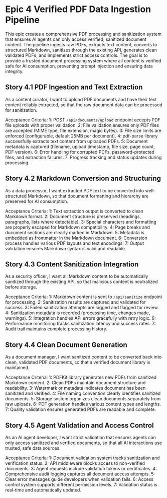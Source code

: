 # Epic 4 Verified PDF Data Ingestion Pipeline

This epic creates a comprehensive PDF processing and sanitization system that ensures AI agents can only access verified, sanitized document content. The pipeline ingests raw PDFs, extracts text content, converts to structured Markdown, sanitizes through the existing API, generates clean validated PDFs, and implements strict access controls. The goal is to provide a trusted document processing system where all content is verified safe for AI consumption, preventing prompt injection and ensuring data integrity.

## Story 4.1 PDF Ingestion and Text Extraction

As a content curator, I want to upload PDF documents and have their text content reliably extracted, so that the raw document data can be processed for sanitization.

Acceptance Criteria:
1: POST `/api/documents/upload` endpoint accepts PDF file uploads with proper validation.
2: File validation ensures only PDF files are accepted (MIME type, file extension, magic bytes).
3: File size limits are enforced (configurable, default 25MB per document).
4: pdf-parse library successfully extracts text content from uploaded PDFs.
5: Document metadata is captured (filename, upload timestamp, file size, page count, PDF version).
6: Error handling for corrupted PDFs, password-protected files, and extraction failures.
7: Progress tracking and status updates during processing.

## Story 4.2 Markdown Conversion and Structuring

As a data processor, I want extracted PDF text to be converted into well-structured Markdown, so that document formatting and hierarchy are preserved for AI consumption.

Acceptance Criteria:
1: Text extraction output is converted to clean Markdown format.
2: Document structure is preserved (headings, paragraphs, lists where detectable).
3: Special characters and formatting are properly escaped for Markdown compatibility.
4: Page breaks and document sections are clearly marked in Markdown.
5: Metadata is embedded as frontmatter in the Markdown document.
6: Conversion process handles various PDF layouts and text encodings.
7: Output validation ensures Markdown syntax is valid and readable.

## Story 4.3 Content Sanitization Integration

As a security officer, I want all Markdown content to be automatically sanitized through the existing API, so that malicious content is neutralized before storage.

Acceptance Criteria:
1: Markdown content is sent to `/api/sanitize` endpoint for processing.
2: Sanitization results are captured and validated for success.
3: Failed sanitization attempts are logged and flagged for review.
4: Sanitization metadata is recorded (processing time, changes made, warnings).
5: Integration handles API errors gracefully with retry logic.
6: Performance monitoring tracks sanitization latency and success rates.
7: Audit trail maintains complete processing history.

## Story 4.4 Clean Document Generation

As a document manager, I want sanitized content to be converted back into clean, validated PDF documents, so that a verified document library is maintained.

Acceptance Criteria:
1: PDFKit library generates new PDFs from sanitized Markdown content.
2: Clean PDFs maintain document structure and readability.
3: Watermark or metadata indicates document has been sanitized and verified.
4: File naming convention clearly identifies sanitized documents.
5: Storage system organizes clean documents separately from raw uploads.
6: PDF generation handles various content types and lengths.
7: Quality validation ensures generated PDFs are readable and complete.

## Story 4.5 Agent Validation and Access Control

As an AI agent developer, I want strict validation that ensures agents can only access sanitized and verified documents, so that all AI interactions use trusted, safe data sources.

Acceptance Criteria:
1: Document validation system tracks sanitization and verification status.
2: API middleware blocks access to non-verified documents.
3: Agent requests include validation tokens or certificates.
4: Comprehensive audit logging captures all document access attempts.
5: Clear error messages guide developers when validation fails.
6: Access control system supports different permission levels.
7: Validation status is real-time and automatically updated.
